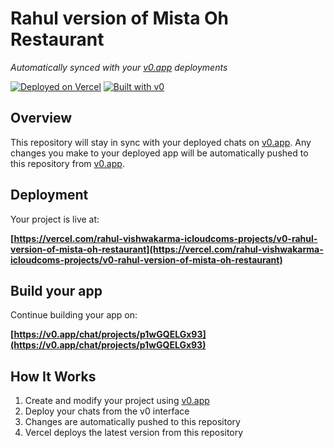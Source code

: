 # Rahul version of Mista Oh Restaurant

*Automatically synced with your [v0.app](https://v0.app) deployments*

[![Deployed on Vercel](https://img.shields.io/badge/Deployed%20on-Vercel-black?style=for-the-badge&logo=vercel)](https://vercel.com/rahul-vishwakarma-icloudcoms-projects/v0-rahul-version-of-mista-oh-restaurant)
[![Built with v0](https://img.shields.io/badge/Built%20with-v0.app-black?style=for-the-badge)](https://v0.app/chat/projects/p1wGQELGx93)

## Overview

This repository will stay in sync with your deployed chats on [v0.app](https://v0.app).
Any changes you make to your deployed app will be automatically pushed to this repository from [v0.app](https://v0.app).

## Deployment

Your project is live at:

**[https://vercel.com/rahul-vishwakarma-icloudcoms-projects/v0-rahul-version-of-mista-oh-restaurant](https://vercel.com/rahul-vishwakarma-icloudcoms-projects/v0-rahul-version-of-mista-oh-restaurant)**

## Build your app

Continue building your app on:

**[https://v0.app/chat/projects/p1wGQELGx93](https://v0.app/chat/projects/p1wGQELGx93)**

## How It Works

1. Create and modify your project using [v0.app](https://v0.app)
2. Deploy your chats from the v0 interface
3. Changes are automatically pushed to this repository
4. Vercel deploys the latest version from this repository